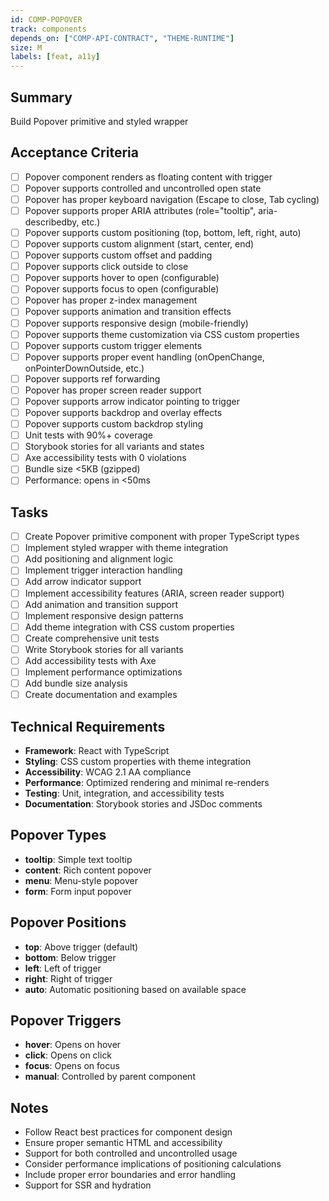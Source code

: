 ```yaml
---
id: COMP-POPOVER
track: components
depends_on: ["COMP-API-CONTRACT", "THEME-RUNTIME"]
size: M
labels: [feat, a11y]
---
```


## Summary

Build Popover primitive and styled wrapper

## Acceptance Criteria

- [ ] Popover component renders as floating content with trigger
- [ ] Popover supports controlled and uncontrolled open state
- [ ] Popover has proper keyboard navigation (Escape to close, Tab cycling)
- [ ] Popover supports proper ARIA attributes (role="tooltip", aria-describedby, etc.)
- [ ] Popover supports custom positioning (top, bottom, left, right, auto)
- [ ] Popover supports custom alignment (start, center, end)
- [ ] Popover supports custom offset and padding
- [ ] Popover supports click outside to close
- [ ] Popover supports hover to open (configurable)
- [ ] Popover supports focus to open (configurable)
- [ ] Popover has proper z-index management
- [ ] Popover supports animation and transition effects
- [ ] Popover supports responsive design (mobile-friendly)
- [ ] Popover supports theme customization via CSS custom properties
- [ ] Popover supports custom trigger elements
- [ ] Popover supports proper event handling (onOpenChange, onPointerDownOutside, etc.)
- [ ] Popover supports ref forwarding
- [ ] Popover has proper screen reader support
- [ ] Popover supports arrow indicator pointing to trigger
- [ ] Popover supports backdrop and overlay effects
- [ ] Popover supports custom backdrop styling
- [ ] Unit tests with 90%+ coverage
- [ ] Storybook stories for all variants and states
- [ ] Axe accessibility tests with 0 violations
- [ ] Bundle size <5KB (gzipped)
- [ ] Performance: opens in <50ms

## Tasks

- [ ] Create Popover primitive component with proper TypeScript types
- [ ] Implement styled wrapper with theme integration
- [ ] Add positioning and alignment logic
- [ ] Implement trigger interaction handling
- [ ] Add arrow indicator support
- [ ] Implement accessibility features (ARIA, screen reader support)
- [ ] Add animation and transition support
- [ ] Implement responsive design patterns
- [ ] Add theme integration with CSS custom properties
- [ ] Create comprehensive unit tests
- [ ] Write Storybook stories for all variants
- [ ] Add accessibility tests with Axe
- [ ] Implement performance optimizations
- [ ] Add bundle size analysis
- [ ] Create documentation and examples

## Technical Requirements

- **Framework**: React with TypeScript
- **Styling**: CSS custom properties with theme integration
- **Accessibility**: WCAG 2.1 AA compliance
- **Performance**: Optimized rendering and minimal re-renders
- **Testing**: Unit, integration, and accessibility tests
- **Documentation**: Storybook stories and JSDoc comments

## Popover Types

- **tooltip**: Simple text tooltip
- **content**: Rich content popover
- **menu**: Menu-style popover
- **form**: Form input popover

## Popover Positions

- **top**: Above trigger (default)
- **bottom**: Below trigger
- **left**: Left of trigger
- **right**: Right of trigger
- **auto**: Automatic positioning based on available space

## Popover Triggers

- **hover**: Opens on hover
- **click**: Opens on click
- **focus**: Opens on focus
- **manual**: Controlled by parent component

## Notes

- Follow React best practices for component design
- Ensure proper semantic HTML and accessibility
- Support for both controlled and uncontrolled usage
- Consider performance implications of positioning calculations
- Include proper error boundaries and error handling
- Support for SSR and hydration
